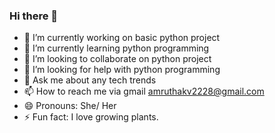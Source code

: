 ### Hi there 👋

- 🔭 I’m currently working on basic python project
- 🌱 I’m currently learning python programming
- 👯 I’m looking to collaborate on python project
- 🤔 I’m looking for help with python programming
- 💬 Ask me about any tech trends
- 📫 How to reach me via gmail amruthakv2228@gmail.com
- 😄 Pronouns: She/ Her
- ⚡ Fun fact: I love growing plants.

